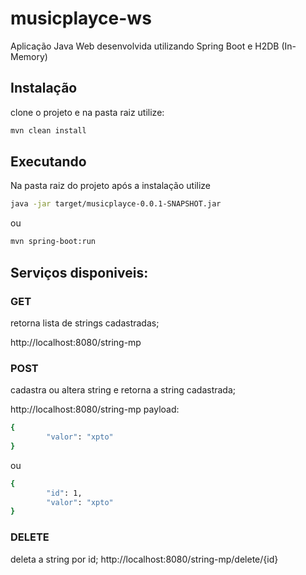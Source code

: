 # musicplayce-ws

Aplicação Java Web desenvolvida utilizando Spring Boot e H2DB (In-Memory)


## Instalação
clone o projeto e na pasta raiz utilize:

```bash
mvn clean install
```

## Executando

Na pasta raiz do projeto após a instalação utilize

```bash
java -jar target/musicplayce-0.0.1-SNAPSHOT.jar
```
ou
```bash
mvn spring-boot:run
```

## Serviços disponiveis:
### GET
retorna lista de strings cadastradas;

http://localhost:8080/string-mp

### POST
cadastra ou altera string e retorna a string cadastrada;

http://localhost:8080/string-mp
payload:
```bash
{
        "valor": "xpto"
}
```
ou
```bash
{
        "id": 1,
        "valor": "xpto"
}
```

### DELETE
deleta a string por id;
http://localhost:8080/string-mp/delete/{id}
